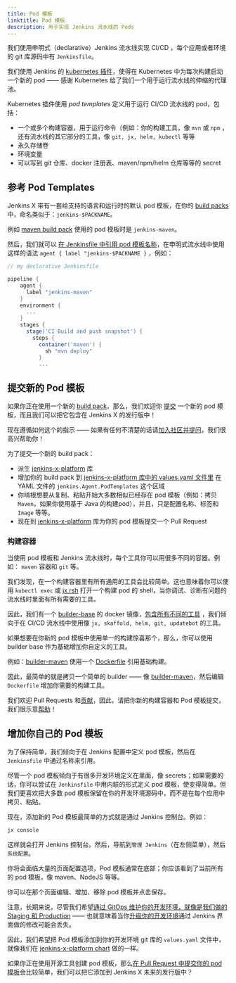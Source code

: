 ```yaml
---
title: Pod 模板
linktitle: Pod 模板
description: 用于实现 Jenkins 流水线的 Pods
---
```


我们使用申明式（declarative）Jenkins 流水线实现 CI/CD ，每个应用或者环境的 git 库源码中有 `Jenkinsfile`。

我们使用 Jenkins 的 [kubernetes 插件](https://github.com/jenkinsci/kubernetes-plugin)，使得在 Kubernetes 中为每次构建启动一个新的 pod —— 感谢 Kubernetes 给了我们一个用于运行流水线的伸缩的代理池。

Kubernetes 插件使用 _pod templates_ 定义用于运行 CI/CD 流水线的 pod，包括：

* 一个或多个构建容器，用于运行命令（例如：你的构建工具，像 `mvn` 或 `npm` ，还有流水线的其它部分的工具，像 `git, jx, helm, kubectl` 等等
* 永久存储卷
* 环境变量
* 可以写到 git 仓库、docker 注册表、maven/npm/helm 仓库等等的 secret

## 参考 Pod Templates

Jenkins X 带有一套给支持的语言和运行时的默认 pod 模板，在你的 [build packs](/zh/architecture/build-packs)中，命名类似于：`jenkins-$PACKNAME`。

例如 [maven build pack](https://github.com/jenkins-x-buildpacks/jenkins-x-kubernetes/blob/master/packs/maven/) 使用的 pod 模板时是 `jenkins-maven`。

然后，我们就可以 [在 Jenkinsfile 中引用 pod 模板名称](https://github.com/jenkins-x-buildpacks/jenkins-x-kubernetes/blob/master/packs/maven/Jenkinsfile#L1-L4)，在申明式流水线中使用这样的语法 `agent { label "jenkins-$PACKNAME }` ，例如：

```groovy
// my declarative Jenkinsfile

pipeline {
    agent {
      label "jenkins-maven"
    }
    environment {
      ...
    }
    stages {
      stage('CI Build and push snapshot') {
        steps {
          container('maven') {
            sh "mvn deploy"
          }
          ...
```

## 提交新的 Pod 模板

如果你正在使用一个新的 [build pack](/zh/architecture/build-packs)，那么，我们欢迎你 [提交](/zh/docs/contributing/) 一个新的 pod 模板，而且我们可以把它包含在 Jenkins X 的发行版中！

现在遵循如何这个的指示 —— 如果有任何不清楚的话请[加入社区并提问](/zh/community/)，我们很高兴帮助你！

为了提交一个新的 build pack：

* 派生 [jenkins-x-platform](https://github.com/jenkins-x/jenkins-x-platform/) 库
* 增加你的 build pack 到 [jenkins-x-platform 库中的 values.yaml 文件里](https://github.com/jenkins-x/jenkins-x-platform/blob/master/values.yaml#L194-L431) 在 YAML 文件的 `jenkins.Agent.PodTemplates` 这个区域
* 你啃根想要从复制、粘贴开始大多数相似已经存在 pod 模板（例如：拷贝 `Maven`，如果你使用基于 Java 的构建pod），并且，只是配置名称、标签和 `Image` 等等。
* 现在到 [jenkins-x-platform](https://github.com/jenkins-x/jenkins-x-platform/) 库为你的 pod 模板提交一个 Pull Request

### 构建容器

当使用 pod 模板和 Jenkins 流水线时，每个工具你可以用很多不同的容器。例如： `maven` 容器和 `git` 等。

我们发现，在一个构建容器里有所有通用的工具会比较简单。这也意味着你可以使用 `kubectl exec` 或 [jx rsh](/commands/jx_rsh/) 打开一个构建 pod 的 shell，当你调试、诊断有问题的流水线时里面有所有需要的工具。

因此，我们有一个 [builder-base](https://github.com/jenkins-x/builder-base) 的 docker 镜像，[包含所有不同的工具](https://github.com/jenkins-x/jenkins-x-builders-base/blob/master/Dockerfile.common#L4-L15) ，我们倾向于在 CI/CD 流水线中使用像 `jx, skaffold, helm, git, updatebot` 的工具。

如果想要在你新的 pod 模板中使用单一的构建惊喜那个，那么，你可以使用 builder base 作为基础增加你自定义的工具。

例如：[builder-maven](https://github.com/jenkins-x/jenkins-x-builders/tree/master/builder-maven) 使用一个 [Dockerfile](https://github.com/jenkins-x/jenkins-x-builders/blob/master/builder-maven/Dockerfile#L1) 引用基础构建。

因此，最简单的就是拷贝一个简单的 builder —— 像 [builder-maven](https://github.com/jenkins-x/jenkins-x-builders/tree/master/builder-maven)，然后编辑 `Dockerfile` 增加你需要的构建工具。

我们欢迎 Pull Requests 和[贡献](/zh/docs/contributing/)，因此，请把你新的构建容器和 Pod 模板提交，我们很乐意[帮助](/zh/docs/contributing/)！

## 增加你自己的 Pod 模板

为了保持简单，我们倾向于在 Jenkins 配置中定义 pod 模板，然后在 `Jenkinsfile` 中通过名称来引用。

尽管一个 pod 模板倾向于有很多开发环境定义在里面，像 secrets；如果需要的话，你可以尝试在 `Jenkinsfile` 中用内联的形式定义 pod 模板，使变得简单。但我们更喜欢把大多数 pod 模板保留在你的开发环境源码中，而不是在每个应用中拷贝、粘贴。

现在，添加新的 Pod 模板最简单的方式就是通过 Jenkins 控制台。例如：

```sh
jx console
```

这样就会打开 Jenkins 控制台。然后，导航到`管理 Jenkins`（在左侧菜单），然后`系统配置`。

你将会面临大量的页面配置选项，Pod 模板通常在底部；你应该看到了当前所有的 pod 模板，像 maven、NodeJS 等等。

你可以在那个页面编辑、增加、移除 pod 模板并点击保存。

注意，长期来说，尽管我们希望[通过 GitOps 维护你的开发环境，就像是我们做的 Staging 和 Production](https://github.com/jenkins-x/jx/issues/604) —— 也就意味着当你[升级你的开发环境](/commands/deprecation/)通过 Jenkins 界面做的修改可能会丢失。

因此，我们希望把 Pod 模板添加到你的开发环境 git 库的 `values.yaml` 文件中，就像我们在 [jenkins-x-platform chart](https://github.com/jenkins-x/jenkins-x-platform/blob/master/values.yaml#L194-L431) 做的一样。

如果你正在使用开源工具创建 pod 模板，那么[在 Pull Request 中提交你的 pod 模板](#submitting-new-pod-templates)会比较简单，我们可以把它添加到 Jenkins X 未来的发行版中？
